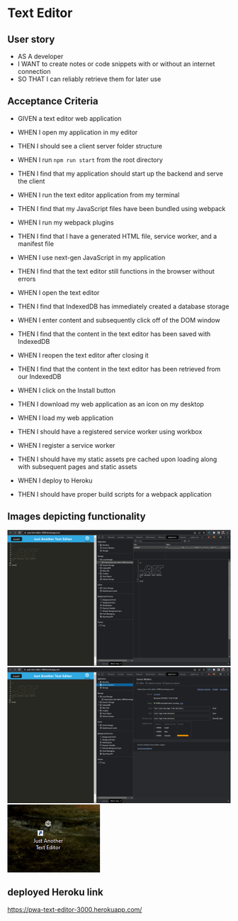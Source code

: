 # Text Editor

## User story

* AS A developer
* I WANT to create notes or code snippets with or without an internet connection
* SO THAT I can reliably retrieve them for later use

## Acceptance Criteria

* GIVEN a text editor web application

* WHEN I open my application in my editor
* THEN I should see a client server folder structure

* WHEN I run `npm run start` from the root directory
* THEN I find that my application should start up the backend and serve the client

* WHEN I run the text editor application from my terminal
* THEN I find that my JavaScript files have been bundled using webpack

* WHEN I run my webpack plugins
* THEN I find that I have a generated HTML file, service worker, and a manifest file

* WHEN I use next-gen JavaScript in my application
* THEN I find that the text editor still functions in the browser without errors

* WHEN I open the text editor
* THEN I find that IndexedDB has immediately created a database storage

* WHEN I enter content and subsequently click off of the DOM window
* THEN I find that the content in the text editor has been saved with IndexedDB

* WHEN I reopen the text editor after closing it
* THEN I find that the content in the text editor has been retrieved from our IndexedDB

* WHEN I click on the Install button
* THEN I download my web application as an icon on my desktop

* WHEN I load my web application
* THEN I should have a registered service worker using workbox

* WHEN I register a service worker
* THEN I should have my static assets pre cached upon loading along with subsequent pages and static assets

* WHEN I deploy to Heroku
* THEN I should have proper build scripts for a webpack application

## Images depicting functionality 

![Image](./client/src/images/PWA-text-editor.png)
![Image](./client/src/images/Service-worker.png)
![Image](./client/src/images/shortcut.png)

## deployed Heroku link

https://pwa-text-editor-3000.herokuapp.com/